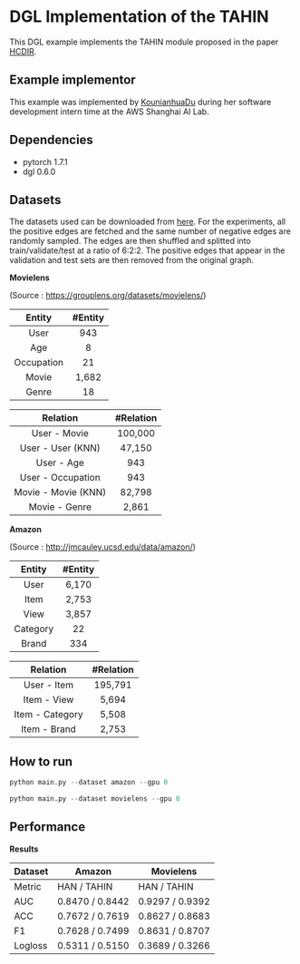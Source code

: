 # DGL Implementation of the TAHIN

This DGL example implements the TAHIN module proposed in the paper [HCDIR](https://arxiv.org/pdf/2007.15293.pdf). 

Example implementor
----------------------
This example was implemented by [KounianhuaDu](https://github.com/KounianhuaDu) during her software development intern time at the AWS Shanghai AI Lab.

Dependencies
----------------------
- pytorch 1.7.1
- dgl 0.6.0

Datasets
---------------------------------------
The datasets used can be downloaded from [here](https://github.com/librahu/HIN-Datasets-for-Recommendation-and-Network-Embedding). For the experiments, all the positive edges are fetched and the same number of negative edges are randomly sampled. The edges are then shuffled and splitted into train/validate/test at a ratio of 6:2:2. The positive edges that appear in the validation and test sets are then removed from the original graph.

**Movielens** 

(Source : https://grouplens.org/datasets/movielens/)

| Entity         |#Entity        |
| :-------------:|:-------------:|
| User           | 943           |
| Age            | 8             |
| Occupation     | 21            |
| Movie          | 1,682         |
| Genre          | 18            |

| Relation            |#Relation      |
| :-------------:     |:-------------:|
| User - Movie        | 100,000       |
| User - User (KNN)   | 47,150        |
| User - Age          | 943           |
| User - Occupation   | 943           |
| Movie - Movie (KNN) | 82,798        |
| Movie - Genre       | 2,861         |

**Amazon** 

(Source : http://jmcauley.ucsd.edu/data/amazon/)

| Entity         |#Entity        |
| :-------------:|:-------------:|
| User           | 6,170         |
| Item           | 2,753         |
| View           | 3,857         |           
| Category       | 22            |
| Brand          | 334           |

| Relation          |#Relation      |
| :-------------:   |:-------------:|
| User - Item       | 195,791       |
| Item - View       | 5,694         |
| Item - Category   | 5,508         | 
| Item - Brand      | 2,753         |

How to run
--------------------------------

```python
python main.py --dataset amazon --gpu 0
```


```python
python main.py --dataset movielens --gpu 0
```


Performance
-------------------------
**Results**

| Dataset |          Amazon          |         Movielens        |
|---------| ------------------------ | ------------------------ |
|  Metric |    HAN     /    TAHIN    |    HAN     /    TAHIN    |
|   AUC   |   0.8470   /   0.8442    |   0.9297   /   0.9392    |
|   ACC   |   0.7672   /   0.7619    |   0.8627   /   0.8683    |
|    F1   |   0.7628   /   0.7499    |   0.8631   /   0.8707    |
| Logloss |   0.5311   /   0.5150    |   0.3689   /   0.3266    |
